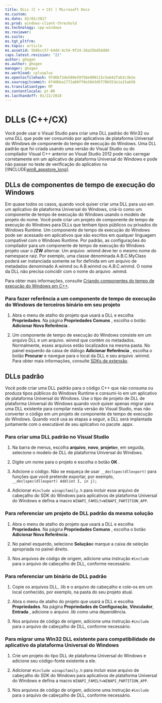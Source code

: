 ```yaml
---
title: DLLs (C + + CX) | Microsoft Docs
ms.custom: 
ms.date: 02/03/2017
ms.prod: windows-client-threshold
ms.technology: cpp-windows
ms.reviewer: 
ms.suite: 
ms.tgt_pltfrm: 
ms.topic: article
ms.assetid: 5b8bcc57-64dd-4c54-9f24-26a25bd5dddd
caps.latest.revision: "21"
author: ghogen
ms.author: ghogen
manager: ghogen
ms.workload: cplusplus
ms.openlocfilehash: 97d6bf2de580e5975be990115c5eb42fab3c3b2e
ms.sourcegitcommit: 6f40bba1772a09ff0e3843d5f70b553e1a15ab50
ms.translationtype: MT
ms.contentlocale: pt-BR
ms.lasthandoff: 01/22/2018
---
```

# <a name="dlls-ccx"></a>DLLs (C++/CX)

Você pode usar o Visual Studio para criar uma DLL padrão do Win32 ou uma DLL que pode ser consumido por aplicativos de plataforma Universal do Windows de componente do tempo de execução do Windows. Uma DLL padrão que foi criada usando uma versão do Visual Studio ou do compilador Visual C++ anterior ao Visual Studio 2012 pode não carregar corretamente em um aplicativo de plataforma Universal do Windows e pode não passar no teste de verificação do aplicativo no [!INCLUDE[win8_appstore_long](../cppcx/includes/win8-appstore-long-md.md)].

## <a name="windows-runtime-component-dlls"></a>DLLs de componentes de tempo de execução do Windows

Em quase todos os casos, quando você quiser criar uma DLL para uso em um aplicativo de plataforma Universal do Windows, criá-lo como um componente de tempo de execução do Windows usando o modelo de projeto do nome. Você pode criar um projeto de componente de tempo de execução do Windows para DLLs que tenham tipos públicos ou privados do Windows Runtime. Um componente de tempo de execução do Windows pode ser acessado em aplicativos que são escritos em qualquer linguagem compatível com o Windows Runtime. Por padrão, as configurações do compilador para um componente de tempo de execução do Windows projeto usar o **/ZW** alternar. Um arquivo .winmd deve ter o mesmo nome do namespace raiz. Por exemplo, uma classe denominada A.B.C.MyClass poderá ser instanciada somente se for definida em um arquivo de metadados denominado A.winmd ou A.B.winmd ou A.B.C.winmd. O nome da DLL não precisa coincidir com o nome do arquivo .winmd.

Para obter mais informações, consulte [Criando componentes do tempo de execução do Windows em C++](/windows/uwp/winrt-components/creating-windows-runtime-components-in-cpp).

### <a name="to-reference-a-third-party-windows-runtime-component-binary-in-your-project"></a>Para fazer referência a um componente de tempo de execução do Windows de terceiros binário em seu projeto

1. Abra o menu de atalho do projeto que usará a DLL e escolha **Propriedades**. Na página **Propriedades Comuns** , escolha o botão **Adicionar Nova Referência** .

1. Um componente de tempo de execução do Windows consiste em um arquivo DLL e um arquivo. winmd que contém os metadados. Normalmente, esses arquivos estão localizados na mesma pasta. No painel esquerdo da caixa de diálogo **Adicionar Referência** , escolha o botão **Procurar** e navegue para o local da DLL e seu arquivo .winmd. Para obter mais informações, consulte [SDKs de extensão](/visualstudio/extensibility/creating-a-software-development-kit#ExtensionSDKs).

## <a name="standard-dlls"></a>DLLs padrão

Você pode criar uma DLL padrão para o código C++ que não consuma ou produza tipos públicos do Windows Runtime e consumi-lo em um aplicativo de plataforma Universal do Windows. Use o tipo de projeto de DLL de plataforma Universal do Windows quando você quiser apenas migrar para uma DLL existente para compilar nesta versão do Visual Studio, mas não converter o código em um projeto de componente de tempo de execução do Windows. Quando você usa as etapas a seguir, a DLL será implantada juntamente com o executável de seu aplicativo no pacote .appx.

### <a name="to-create-a-standard-dll-in-visual-studio"></a>Para criar uma DLL padrão no Visual Studio

1. Na barra de menus, escolha **arquivo**, **novo**, **projeto**e, em seguida, selecione o modelo de DLL de plataforma Universal do Windows.

1. Digite um nome para o projeto e escolha o botão **OK** .

1. Adicione o código. Não se esqueça de usar `__declspec(dllexport)` para funções que você pretende exportar, por exemplo, `__declspec(dllexport) Add(int I, in j);`

1. Adicionar `#include winapifamily.h` para incluir esse arquivo de cabeçalho do SDK do Windows para aplicativos de plataforma Universal do Windows e defina a macro `WINAPI_FAMILY=WINAPI_PARTITION_APP`.

### <a name="to-reference-a-standard-dll-project-from-the-same-solution"></a>Para referenciar um projeto de DLL padrão da mesma solução

1. Abra o menu de atalho do projeto que usará a DLL e escolha **Propriedades**. Na página **Propriedades Comuns** , escolha o botão **Adicionar Nova Referência** .

1. No painel esquerdo, selecione **Solução**e marque a caixa de seleção apropriada no painel direito.

1. Nos arquivos de código de origem, adicione uma instrução `#include` para o arquivo de cabeçalho de DLL, conforme necessário.

### <a name="to-reference-a-standard-dll-binary"></a>Para referenciar um binário de DLL padrão

1. Copie os arquivos DLL, .lib e o arquivo de cabeçalho e cole-os em um local conhecido, por exemplo, na pasta do seu projeto atual.

1. Abra o menu de atalho do projeto que usará a DLL e escolha **Propriedades**. Na página **Propriedades de Configuração**, **Vinculador**, **Entrada** , adicione o arquivo .lib como uma dependência.

1. Nos arquivos de código de origem, adicione uma instrução `#include` para o arquivo de cabeçalho de DLL, conforme necessário.

### <a name="to-migrate-an-existing-win32-dll-for-universal-windows-platform-app-compatibility"></a>Para migrar uma Win32 DLL existente para compatibilidade de aplicativo da plataforma Universal do Windows

1. Crie um projeto do tipo DLL de plataforma Universal do Windows e adicione seu código-fonte existente a ele.

1. Adicionar `#include winapifamily.h` para incluir esse arquivo de cabeçalho do SDK do Windows para aplicativos de plataforma Universal do Windows e defina a macro `WINAPI_FAMILY=WINAPI_PARTITION_APP`.

1. Nos arquivos de código de origem, adicione uma instrução `#include` para o arquivo de cabeçalho de DLL, conforme necessário.
